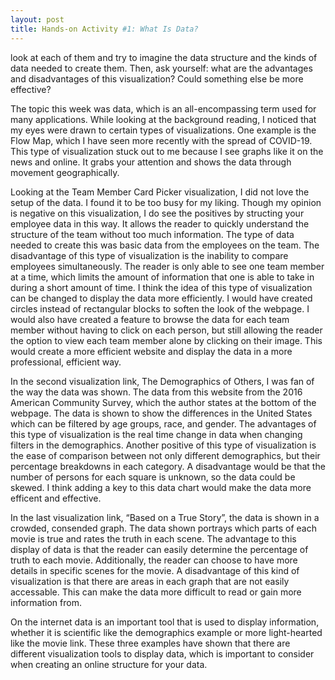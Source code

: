 ```yaml
---
layout: post
title: Hands-on Activity #1: What Is Data?
---
```


look at each of them and try to imagine the data structure and the kinds of data needed to create them.
Then, ask yourself: what are the advantages and disadvantages of this visualization? Could something else be more effective?

The topic this week was data, which is an all-encompassing term used for many applications. While looking at the background reading, I noticed that my eyes were drawn to certain types of visualizations. One example is the Flow Map, which I have seen more recently with the spread of COVID-19. This type of visualization stuck out to me because I see graphs like it on the news and online. It grabs your attention and shows the data through movement geographically.

Looking at the Team Member Card Picker visualization, I did not love the setup of the data. I found it to be too busy for my liking. Though my opinion is negative on this visualization, I do see the positives by structing your employee data in this way. It allows the reader to quickly understand the structure of the team without too much information. The type of data needed to create this was basic data from the employees on the team. The disadvantage of this type of visualization is the inability to compare employees simultaneously. The reader is only able to see one team member at a time, which limits the amount of information that one is able to take in during a short amount of time. I think the idea of this type of visualization can be changed to display the data more efficiently. I would have created circles instead of rectangular blocks to soften the look of the webpage. I would also have created a feature to browse the data for each team member without having to click on each person, but still allowing the reader the option to view each team member alone by clicking on their image. This would create a more efficient website and display the data in a more professional, efficient way.

In the second visualization link, The Demographics of Others, I was fan of the way the data was shown. The data from this website from the 2016 American Community Survey, which the author states at the bottom of the webpage. The data is shown to show the differences in the United States which can be filtered by age groups, race, and gender. The advantages of this type of visualization is the real time change in data when changing filters in the demographics. Another positive of this type of visualization is the ease of comparison between not only different demographics, but their percentage breakdowns in each category. A disadvantage would be that the number of persons for each square is unknown, so the data could be skewed. I think adding a key to this data chart would make the data more efficent and effective.

In the last visualization link, “Based on a True Story”, the data is shown in a crowded, consended graph. The data shown portrays which parts of each movie is true and rates the truth in each scene. The advantage to this display of data is that the reader can easily determine the percentage of truth to each movie. Additionally, the reader can choose to have more details in specific scenes for the movie. A disadvantage of this kind of visualization is that there are areas in each graph that are not easily accessable. This can make the data more difficult to read or gain more information from.

On the internet data is an important tool that is used to display information, whether it is scientific like the demographics example or more light-hearted like the movie link. These three examples have shown that there are different visualization tools to display data, which is important to consider when creating an online structure for your data.
